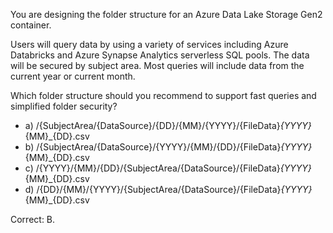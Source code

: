 You are designing the folder structure for an Azure Data Lake Storage Gen2 container.

Users will query data by using a variety of services including Azure Databricks and Azure Synapse Analytics serverless SQL pools. The data will be secured by subject area. Most queries will include data from the current year or current month.

Which folder structure should you recommend to support fast queries and simplified folder security?

- a) /{SubjectArea/{DataSource}/{DD}/{MM}/{YYYY}/{FileData}_{YYYY}_{MM}_{DD}.csv
- b) /{SubjectArea/{DataSource}/{YYYY}/{MM}/{DD}/{FileData}_{YYYY}_{MM}_{DD}.csv
- c) /{YYYY}/{MM}/{DD}/{SubjectArea/{DataSource}/{FileData}_{YYYY}_{MM}_{DD}.csv
- d) /{DD}/{MM}/{YYYY}/{SubjectArea/{DataSource}/{FileData}_{YYYY}_{MM}_{DD}.csv


Correct: B.